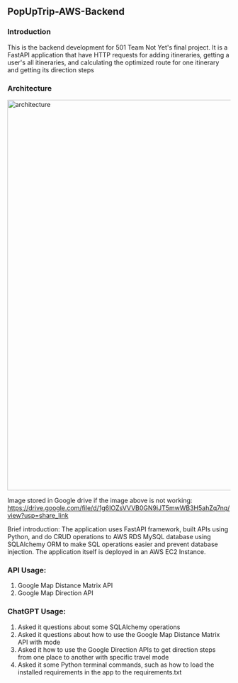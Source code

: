 ## PopUpTrip-AWS-Backend

### Introduction
 This is the backend development for 501 Team Not Yet's final project. It is a FastAPI application that have HTTP
 requests for adding itineraries, getting a user's all itineraries, and calculating the optimized route for one 
 itinerary and getting its direction steps
 

### Architecture

<img width="882" alt="architecture" src="https://github.com/lianghuanjia/501Backend/assets/36748450/47e7845a-6c9c-4c68-98b4-af13a72280fa">

Image stored in Google drive if the image above is not working: https://drive.google.com/file/d/1g6IOZsVVVB0GN9iJT5mwWB3H5ahZq7nq/view?usp=share_link 

Brief introduction:
The application uses FastAPI framework, built APIs using Python, and do CRUD operations to AWS RDS MySQL database 
using SQLAlchemy ORM to make SQL operations easier and prevent database injection. The application itself is deployed
in an AWS EC2 Instance.


### API Usage:
1. Google Map Distance Matrix API
2. Google Map Direction API

### ChatGPT Usage:
1. Asked it questions about some SQLAlchemy operations
2. Asked it questions about how to use the Google Map Distance Matrix API with mode
3. Asked it how to use the Google Direction APIs to get direction steps from one place to another with specific travel 
mode
4. Asked it some Python terminal commands, such as how to load the installed requirements in the app to the 
requirements.txt

